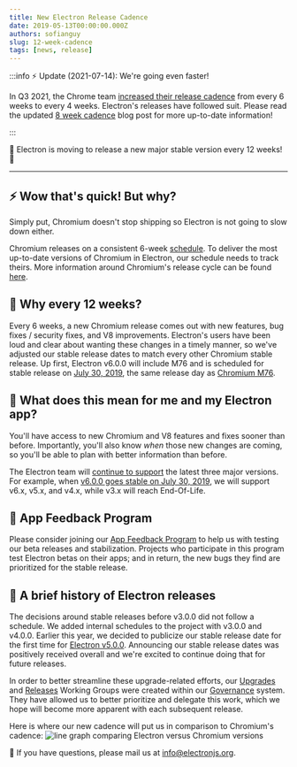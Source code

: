 ```yaml
---
title: New Electron Release Cadence
date: 2019-05-13T00:00:00.000Z
authors: sofianguy
slug: 12-week-cadence
tags: [news, release]
---
```


:::info ⚡️ Update (2021-07-14): We're going even faster!

In Q3 2021, the Chrome team [increased their release cadence](https://blog.chromium.org/2021/03/speeding-up-release-cycle.html)
from every 6 weeks to every 4 weeks. Electron's releases have followed suit.
Please read the updated [8 week cadence](./8-week-cadence.md) blog post
for more up-to-date information!

:::

🎉 Electron is moving to release a new major stable version every 12 weeks! 🎉

---

## ⚡️ Wow that's quick! But why?

Simply put, Chromium doesn't stop shipping so Electron is not going to slow down either.

Chromium releases on a consistent 6-week [schedule](https://www.chromium.org/developers/calendar). To deliver the most up-to-date versions of Chromium in Electron, our schedule needs to track theirs. More information around Chromium's release cycle can be found [here](https://chromium.googlesource.com/chromium/src/+/master/docs/process/release_cycle.md).

## 🚀 Why every 12 weeks?

Every 6 weeks, a new Chromium release comes out with new features, bug fixes / security fixes, and V8 improvements. Electron's users have been loud and clear about wanting these changes in a timely manner, so we've adjusted our stable release dates to match every other Chromium stable release. Up first, Electron v6.0.0 will include M76 and is scheduled for stable release on [July 30, 2019](https://electronjs.org/docs/tutorial/electron-timelines#600-release-schedule), the same release day as [Chromium M76](https://www.chromestatus.com/features/schedule).

## 🚧 What does this mean for me and my Electron app?

You'll have access to new Chromium and V8 features and fixes sooner than before. Importantly, you'll also know _when_ those new changes are coming, so you'll be able to plan with better information than before.

The Electron team will [continue to support](https://electronjs.org/docs/tutorial/support#supported-versions) the latest three major versions. For example, when [v6.0.0 goes stable on July 30, 2019](https://electronjs.org/docs/tutorial/electron-timelines#600-release-schedule), we will support v6.x, v5.x, and v4.x, while v3.x will reach End-Of-Life.

## 💬 App Feedback Program

Please consider joining our [App Feedback Program](https://electronjs.org/blog/app-feedback-program) to help us with testing our beta releases and stabilization. Projects who participate in this program test Electron betas on their apps; and in return, the new bugs they find are prioritized for the stable release.

## 📝 A brief history of Electron releases

The decisions around stable releases before v3.0.0 did not follow a schedule. We added internal schedules to the project with v3.0.0 and v4.0.0. Earlier this year, we decided to publicize our stable release date for the first time for [Electron v5.0.0](https://electronjs.org/blog/electron-5-0-timeline). Announcing our stable release dates was positively received overall and we're excited to continue doing that for future releases.

In order to better streamline these upgrade-related efforts, our [Upgrades](https://github.com/electron/governance/tree/master/wg-upgrades) and [Releases](https://github.com/electron/governance/tree/master/wg-releases) Working Groups were created within our [Governance](https://electronjs.org/blog/governance) system. They have allowed us to better prioritize and delegate this work, which we hope will become more apparent with each subsequent release.

Here is where our new cadence will put us in comparison to Chromium's cadence:
<img alt="line graph comparing Electron versus Chromium versions" src="https://user-images.githubusercontent.com/2138661/57543187-86340700-7308-11e9-9745-a9371bb29275.png"/>

📨 If you have questions, please mail us at [info@electronjs.org](mailto:info@electronjs.org).
